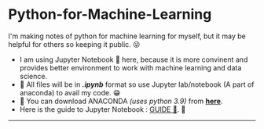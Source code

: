 # Python-for-Machine-Learning
<p> I'm making notes of python for machine learning for myself, but it may be helpful for others so keeping it public. 😜 </p>

- I am using Jupyter Notebook 📒 here, because it is more convinent and provides better environment to work with machine learning and data science.
- 📂 All files will be in ***.ipynb*** format so use Jupyter lab/notebook (A part of anaconda) to avail my code. 😁
- 🐍 You can download ANACONDA *(uses python 3.9)* from [**here**](https://www.anaconda.com/products/individual). 
- Here is the guide to Jupyter Notebook : [GUIDE 📖](https://realpython.com/jupyter-notebook-introduction/). 🤘

<hr>


